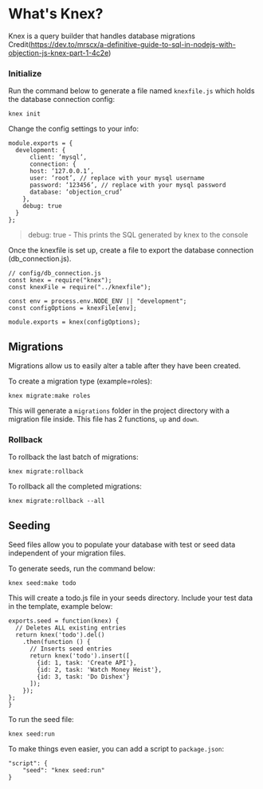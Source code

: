 # What's Knex?

Knex is a query builder that handles database migrations
Credit(https://dev.to/mrscx/a-definitive-guide-to-sql-in-nodejs-with-objection-js-knex-part-1-4c2e)

### Initialize

Run the command below to generate a file named `knexfile.js` which holds the database connection config:

```
knex init
```

Change the config settings to your info:

```
module.exports = {
  development: {
      client: ‘mysql’,
      connection: {
      host: ‘127.0.0.1’,
      user: ‘root’, // replace with your mysql username
      password: ‘123456’, // replace with your mysql password
      database: ‘objection_crud’
    },
    debug: true
  }
};
```

> debug: true - This prints the SQL generated by knex to the console

Once the knexfile is set up, create a file to export the database connection (db_connection.js).

```
// config/db_connection.js
const knex = require("knex");
const knexFile = require("../knexfile");

const env = process.env.NODE_ENV || "development";
const configOptions = knexFile[env];

module.exports = knex(configOptions);
```

## Migrations

Migrations allow us to easily alter a table after they have been created.

To create a migration type (example=roles):

```
knex migrate:make roles
```

This will generate a `migrations` folder in the project directory with a migration file inside.
This file has 2 functions, `up` and `down`.

### Rollback

To rollback the last batch of migrations:

```
knex migrate:rollback
```

To rollback all the completed migrations:

```
knex migrate:rollback --all
```

## Seeding

Seed files allow you to populate your database with test or seed data independent of your migration files.

To generate seeds, run the command below:

```
knex seed:make todo
```

This will create a todo.js file in your seeds directory. Include your test data in the template, example below:

```
exports.seed = function(knex) {
  // Deletes ALL existing entries
  return knex('todo').del()
    .then(function () {
      // Inserts seed entries
      return knex('todo').insert([
        {id: 1, task: 'Create API'},
        {id: 2, task: 'Watch Money Heist'},
        {id: 3, task: 'Do Dishex'}
      ]);
    });
};
}
```

To run the seed file:

```
knex seed:run
```

To make things even easier, you can add a script to `package.json`:

```
"script": {
    "seed": "knex seed:run"
}
```
